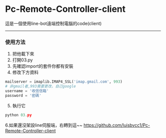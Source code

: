 # Pc-Remote-Controller-client

這是一個使用line-bot遠端控制電腦的code(client)

---

### **使用方法**

 1. 把他載下來
 2. 打開03.py
 3. 先確認import的套件你都有安裝
 4. 修改下方資料
```python
mailserver = imaplib.IMAP4_SSL('imap.gmail.com', 993)
# 非gmail者,993需要更改，自己google
username = '收信信箱'
password = '密碼'
```
 5. 執行它
```python
python 03.py
```
6.如果還沒架設line伺服端，右轉到這~~
https://github.com/luisbvcc1/Pc-Remote-Controller-client